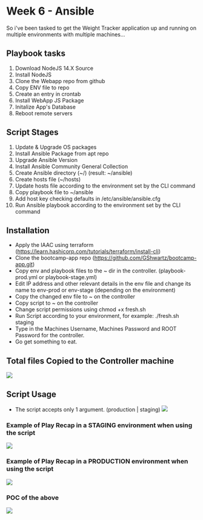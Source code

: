 # Week 6 - Ansible
So i've been tasked to get the Weight Tracker application up and running on multiple environments with multiple machines... <br />

## Playbook tasks
  1. Download NodeJS 14.X Source
  2. Install NodeJS
  3. Clone the Webapp repo from github
  4. Copy ENV file to repo
  5. Create an entry in crontab
  6. Install WebApp JS Package
  7. Initalize App's Database
  8. Reboot remote servers

## Script Stages
  1. Update & Upgrade OS packages
  2. Install Ansible Package from apt repo
  3. Upgrade Ansible Version
  4. Install Ansible Community General Collection
  5. Create Ansible directory (~/) (result: ~/ansible)
  6. Create hosts file (~/hosts)
  7. Update hosts file according to the environment set by the CLI command
  8. Copy playbook file to ~/ansible
  9. Add host key checking defaults in /etc/ansible/ansible.cfg
  10. Run Ansible playbook according to the environment set by the CLI command
  
## Installation
  - Apply the IAAC using terraform (https://learn.hashicorp.com/tutorials/terraform/install-cli)
  - Clone the bootcamp-app repo (https://github.com/GShwartz/bootcamp-app.git)
  - Copy env and playbook files to the ~ dir in the controller. (playbook-prod.yml or playbook-stage.yml)
  - Edit IP address and other relevant details in the env file and change its name to env-prod or env-stage (depending on the environment)
  - Copy the changed env file to ~ on the controller
  - Copy script to ~ on the controller
  - Change script permissions using chmod +x fresh.sh
  - Run Script according to your environment, for example: ./fresh.sh staging <br />
  - Type in the Machines Username, Machines Password and ROOT Password for the controller.
  - Go get something to eat.

## Total files Copied to the Controller machine
<img src="https://i.postimg.cc/43LcYjSV/total-files-in-controller.jpg"> <br />

## Script Usage
  * The script accepts only 1 argument. (production | staging)
<img src="https://i.postimg.cc/dVwTCKcf/staging-script-usage.jpg"> <br />

### Example of Play Recap in a STAGING environment when using the script
<img src="https://i.postimg.cc/J4TXV2kH/stage-andible-recap.jpg"> <br />

### Example of Play Recap in a PRODUCTION environment when using the script <br />
<img src="https://i.postimg.cc/d1YPBvwb/prod-andible-recap.jpg"> <br />

### POC of the above
<img src="https://i.postimg.cc/qqwyM8k1/poc.jpg"> <br />
